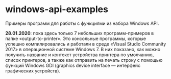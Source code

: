 # windows-api-examples
Примеры программ для работы с функциями из набора Windows API.

**28.01.2020**: пока здесь только 7 небольших программ-примеров в папке «output-to-printer». Это консольные программы, которые успешно компилировались и работали в среде «Visual Studio Community 2017» в операционной системе Windows 7. В них показано, как можно получить название и контекст устройства принтера по умолчанию, список принтеров, а также как отправить на печать строку с помощью функций Windows GDI (graphics device interface&nbsp;— интерфейс графических устройств).
